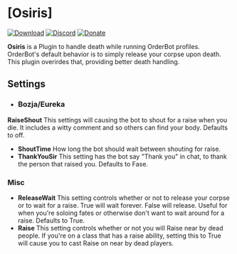 # [Osiris]

[![Download][1]][2]
[![Discord][3]][4]
[![Donate][5]][6]

**Osiris** is a Plugin to handle death while running OrderBot profiles. OrderBot's default behavior is to simply release your corpse upon death. This plugin overirdes that, providing better death handling. 

## Settings ##

- ### Bozja/Eureka ###
**RaiseShout** This settings will causing the bot to shout for a raise when you die. It includes a witty comment and <pos> so others can find your body. Defaults to off.
- **ShoutTime** How long the bot should wait between shouting for raise.
- **ThankYouSir** This setting has the bot say "Thank you" in chat, to thank the person that raised you. Defaults to Fase.
  
### Misc ###
- **ReleaseWait**  This setting controls whether or not to release your corpse or to wait for a raise. True will wait forever. False will release. Useful for when you're soloing fates or otherwise don't want to wait around for a raise. Defaults to True.
- **Raise** This setting controls whether or not you will Raise near by dead people. If you're on a class that has a raise ability, setting this to True will cause you to cast Raise on near by dead players. 


<!-- ## Looking to Donate? ❤️

[![Donate via Ko-Fi](https://i.imgur.com/bXUIjNA.png)][6] -->

[0]: https://github.com/domesticwarlord86/PandaPlugins "PandaPlugins on GitHub"
[1]: https://img.shields.io/badge/-Download-brightgreen
[2]: https://github.com/domesticwarlord86/PandaPlugins/archive/refs/heads/main.zip "Download"
[3]: https://img.shields.io/badge/Discord-7389D8?logo=discord&logoColor=ffffff&labelColor=6A7EC2
[4]: https://discord.gg/CucSWEhJSZ "Discord"
[5]: https://shields.io/badge/-Buy%20me%20a%20coffee-FF5E5B?logo=kofi&logoColor=ffffff&labelColor=FF5E5B
[6]: https://ko-fi.com/domesticwarlord86 "Donate via Ko-Fi"
[7]: https://www.rebornbuddy.com/ "RebornBuddy"
[8]: https://github.com/Entrax643/ExBuddy "ExBuddy"
[9]: https://www.siune.io/ "Lisbeth"
[10]: https://github.com/nt153133/__LlamaLibrary "LlamaLibrary"
[11]: https://discord.gg/rDsFbKr "Magitek Discord"
[12]: https://github.com/Zimgineering/repoBuddy "RepoBuddy"
